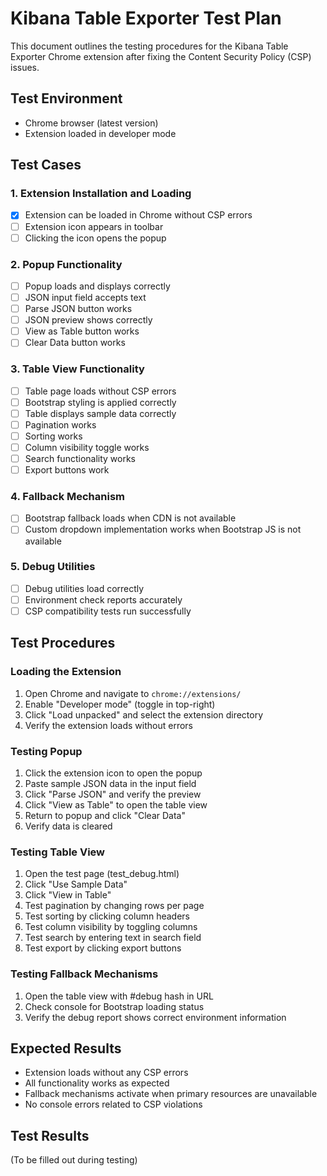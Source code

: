 # Kibana Table Exporter Test Plan

This document outlines the testing procedures for the Kibana Table Exporter Chrome extension after fixing the Content Security Policy (CSP) issues.

## Test Environment

- Chrome browser (latest version)
- Extension loaded in developer mode

## Test Cases

### 1. Extension Installation and Loading

- [x] Extension can be loaded in Chrome without CSP errors
- [ ] Extension icon appears in toolbar
- [ ] Clicking the icon opens the popup

### 2. Popup Functionality

- [ ] Popup loads and displays correctly
- [ ] JSON input field accepts text
- [ ] Parse JSON button works
- [ ] JSON preview shows correctly
- [ ] View as Table button works
- [ ] Clear Data button works

### 3. Table View Functionality

- [ ] Table page loads without CSP errors
- [ ] Bootstrap styling is applied correctly
- [ ] Table displays sample data correctly
- [ ] Pagination works
- [ ] Sorting works
- [ ] Column visibility toggle works
- [ ] Search functionality works
- [ ] Export buttons work

### 4. Fallback Mechanism

- [ ] Bootstrap fallback loads when CDN is not available
- [ ] Custom dropdown implementation works when Bootstrap JS is not available

### 5. Debug Utilities

- [ ] Debug utilities load correctly
- [ ] Environment check reports accurately
- [ ] CSP compatibility tests run successfully

## Test Procedures

### Loading the Extension

1. Open Chrome and navigate to `chrome://extensions/`
2. Enable "Developer mode" (toggle in top-right)
3. Click "Load unpacked" and select the extension directory
4. Verify the extension loads without errors

### Testing Popup

1. Click the extension icon to open the popup
2. Paste sample JSON data in the input field
3. Click "Parse JSON" and verify the preview
4. Click "View as Table" to open the table view
5. Return to popup and click "Clear Data"
6. Verify data is cleared

### Testing Table View

1. Open the test page (test_debug.html)
2. Click "Use Sample Data" 
3. Click "View in Table"
4. Test pagination by changing rows per page
5. Test sorting by clicking column headers
6. Test column visibility by toggling columns
7. Test search by entering text in search field
8. Test export by clicking export buttons

### Testing Fallback Mechanisms

1. Open the table view with #debug hash in URL
2. Check console for Bootstrap loading status
3. Verify the debug report shows correct environment information

## Expected Results

- Extension loads without any CSP errors
- All functionality works as expected
- Fallback mechanisms activate when primary resources are unavailable
- No console errors related to CSP violations

## Test Results

(To be filled out during testing)
